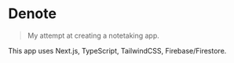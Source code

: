 # Denote

> My attempt at creating a notetaking app.

This app uses Next.js, TypeScript, TailwindCSS, Firebase/Firestore.

